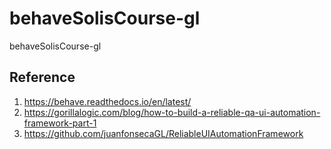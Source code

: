 # behaveSolisCourse-gl
behaveSolisCourse-gl

## Reference
1. https://behave.readthedocs.io/en/latest/
2. https://gorillalogic.com/blog/how-to-build-a-reliable-qa-ui-automation-framework-part-1
3. https://github.com/juanfonsecaGL/ReliableUIAutomationFramework
